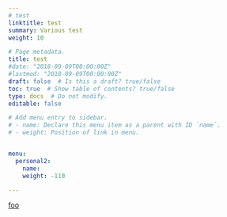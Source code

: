```yaml
---
# test
linktitle: test
summary: Various test
weight: 10

# Page metadata.
title: test
#date: "2018-09-09T00:00:00Z"
#lastmod: "2018-09-09T00:00:00Z"
draft: false  # Is this a draft? true/false
toc: true  # Show table of contents? true/false
type: docs  # Do not modify.
editable: false

# Add menu entry to sidebar.
# - name: Declare this menu item as a parent with ID `name`.
# - weight: Position of link in menu.


menu:
  personal2:
    name: 
    weight: -110

---
```

<A href=foo>foo</A>